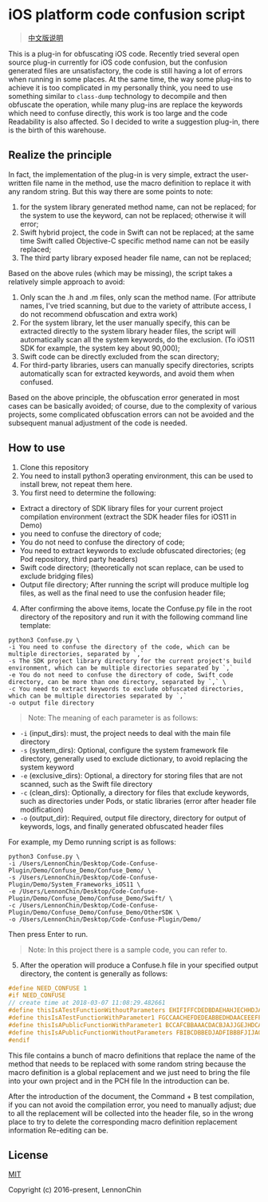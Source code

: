 # iOS platform code confusion script

> [中文版说明](https://github.com/LennonChin/Code-Confuse-Plugin/blob/master/README_zh-cn.md)

This is a plug-in for obfuscating iOS code. Recently tried several open source plug-in currently for iOS code confusion, but the confusion generated files are unsatisfactory, the code is still having a lot of errors when running in some places. At the same time, the way some plug-ins to achieve it is too complicated in my personally think, you need to use something similar to `class-dump` technology to decompile and then obfuscate the operation, while many plug-ins are replace the keywords which need to confuse directly, this work is too large and the code Readability is also affected. So I decided to write a suggestion plug-in, there is the birth of this warehouse.

## Realize the principle

In fact, the implementation of the plug-in is very simple, extract the user-written file name in the method, use the macro definition to replace it with any random string. But this way there are some points to note:

1. for the system library generated method name, can not be replaced; for the system to use the keyword, can not be replaced; otherwise it will error;
2. Swift hybrid project, the code in Swift can not be replaced; at the same time Swift called Objective-C specific method name can not be easily replaced;
3. The third party library exposed header file name, can not be replaced;

Based on the above rules (which may be missing), the script takes a relatively simple approach to avoid:

1. Only scan the .h and .m files, only scan the method name. (For attribute names, I've tried scanning, but due to the variety of attribute access, I do not recommend obfuscation and extra work)
2. For the system library, let the user manually specify, this can be extracted directly to the system library header files, the script will automatically scan all the system keywords, do the exclusion. (To iOS11 SDK for example, the system key about 90,000);
3. Swift code can be directly excluded from the scan directory;
4. For third-party libraries, users can manually specify directories, scripts automatically scan for extracted keywords, and avoid them when confused.

Based on the above principle, the obfuscation error generated in most cases can be basically avoided; of course, due to the complexity of various projects, some complicated obfuscation errors can not be avoided and the subsequent manual adjustment of the code is needed.

## How to use

1. Clone this repository
2. You need to install python3 operating environment, this can be used to install brew, not repeat them here.
3. You first need to determine the following:

- Extract a directory of SDK library files for your current project compilation environment (extract the SDK header files for iOS11 in Demo)
- you need to confuse the directory of code;
- You do not need to confuse the directory of code;
- You need to extract keywords to exclude obfuscated directories; (eg Pod repository, third party headers)
- Swift code directory; (theoretically not scan replace, can be used to exclude bridging files)
- Output file directory; After running the script will produce multiple log files, as well as the final need to use the confusion header file;

4. After confirming the above items, locate the Confuse.py file in the root directory of the repository and run it with the following command line template:

```shell
python3 Confuse.py \
-i You need to confuse the directory of the code, which can be multiple directories, separated by `,`
-s The SDK project library directory for the current project's build environment, which can be multiple directories separated by `,`
-e You do not need to confuse the directory of code, Swift code directory, can be more than one directory, separated by `,` \
-c You need to extract keywords to exclude obfuscated directories, which can be multiple directories separated by `,`
-o output file directory
```

> Note: The meaning of each parameter is as follows:

- `-i` (input_dirs): must, the project needs to deal with the main file directory
- `-s` (system_dirs): Optional, configure the system framework file directory, generally used to exclude dictionary, to avoid replacing the system keyword
- `-e` (exclusive_dirs): Optional, a directory for storing files that are not scanned, such as the Swift file directory
- `-c` (clean_dirs): Optionally, a directory for files that exclude keywords, such as directories under Pods, or static libraries (error after header file modification)
- `-o` (output_dir): Required, output file directory, directory for output of keywords, logs, and finally generated obfuscated header files

For example, my Demo running script is as follows:

```shell
python3 Confuse.py \
-i /Users/LennonChin/Desktop/Code-Confuse-Plugin/Demo/Confuse_Demo/Confuse_Demo/ \
-s /Users/LennonChin/Desktop/Code-Confuse-Plugin/Demo/System_Frameworks_iOS11 \
-e /Users/LennonChin/Desktop/Code-Confuse-Plugin/Demo/Confuse_Demo/Confuse_Demo/Swift/ \
-c /Users/LennonChin/Desktop/Code-Confuse-Plugin/Demo/Confuse_Demo/Confuse_Demo/OtherSDK \
-o /Users/LennonChin/Desktop/Code-Confuse-Plugin/Demo/
```

Then press Enter to run.

> Note: In this project there is a sample code, you can refer to.

5. After the operation will produce a Confuse.h file in your specified output directory, the content is generally as follows:

```c
#define NEED_CONFUSE 1
#if NEED_CONFUSE
// create time at 2018-03-07 11:08:29.482661
#define thisIsATestFunctionWithoutParameters EHIFIFFCDEDBDAEHAHJECHHDJABBEFIE
#define thisIsATestFunctionWithParameter1 FGCCAACHEFDEDEABBEDHDAACEEEFFDDB
#define thisIsAPublicFunctionWithParameter1 BCCAFCBBAAACDACBJAJJGEJHDCAHIFAJ
#define thisIsAPublicFunctionWithoutParameters FBIBCDBBEDJADFIBBBFJIJACCFJIAACE
#endif
```

This file contains a bunch of macro definitions that replace the name of the method that needs to be replaced with some random string because the macro definition is a global replacement and we just need to bring the file into your own project and in the PCH file In the introduction can be.

After the introduction of the document, the Command + B test compilation, if you can not avoid the compilation error, you need to manually adjust; due to all the replacement will be collected into the header file, so in the wrong place to try to delete the corresponding macro definition replacement information Re-editing can be.

## License

[MIT](https://opensource.org/licenses/MIT)

Copyright (c) 2016-present, LennonChin
